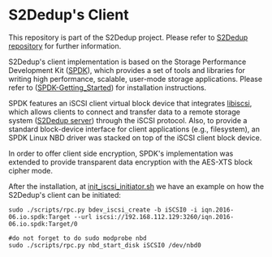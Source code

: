 # S2Dedup's Client

This repository is part of the S2Dedup project. Please refer to [S2Dedup repository](https://github.com/mmm97/S2Dedup) for further information. 

S2Dedup's client implementation is based on the Storage Performance Development Kit ([SPDK](http://www.spdk.io)), which provides a set of tools and libraries for writing high performance, scalable, user-mode storage applications. Please refer to ([SPDK-Getting_Started](https://spdk.io/doc/getting_started.html)) for installation instructions.

SPDK features an iSCSI client virtual block device that integrates [libiscsi](https://github.com/sahlberg/libiscsi), which allows clients to connect and transfer data to a remote storage system ([S2Dedup server](https://github.com/mmm97/s2dedup-spdk-server.git)) through the iSCSI protocol. Also, to provide a standard block-device interface for client applications (e.g., filesystem), an SPDK Linux NBD driver was stacked on top of the iSCSI client block device. 

In order to offer client side encryption, SPDK's implementation was extended to provide transparent data encryption with the AES-XTS block cipher mode. 

After the installation, at [init_iscsi_initiator.sh](init_iscsi_initiator.sh)  we have an example on how the S2Dedup's client can be initiated:
~~~{.sh}
sudo ./scripts/rpc.py bdev_iscsi_create -b iSCSI0 -i iqn.2016-06.io.spdk:Target --url iscsi://192.168.112.129:3260/iqn.2016-06.io.spdk:Target/0

#do not forget to do sudo modprobe nbd
sudo ./scripts/rpc.py nbd_start_disk iSCSI0 /dev/nbd0
~~~
